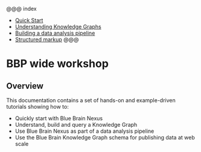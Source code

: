 
@@@ index

* [Quick Start](getting-started/index.md)
* [Understanding Knowledge Graphs](./knowledge-graph/index.md)
* [Building a data analysis pipeline](./building-a-data-pipeline/index.md)
* [Structured markup](bbp-kg-schema/index.md)
@@@

# BBP wide workshop


## Overview

This documentation contains a set of hands-on and example-driven tutorials showing how to:
 
* Quickly start with Blue Brain Nexus
* Understand, build and query a Knowledge Graph
* Use Blue Brain Nexus as part of a data analysis pipeline
* Use the Blue Brain Knowledge Graph schema for publishing data at web scale